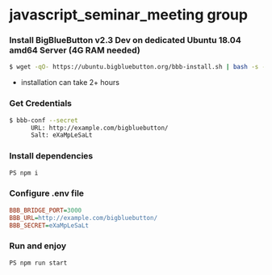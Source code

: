 # javascript_seminar_meeting group
### Install BigBlueButton v2.3 Dev on dedicated Ubuntu 18.04 amd64 Server (4G RAM needed)
```bash 
$ wget -qO- https://ubuntu.bigbluebutton.org/bbb-install.sh | bash -s -- -v bionic-230-dev -a
```
* installation can take 2+ hours

### Get Credentials
```bash
$ bbb-conf --secret
      URL: http://example.com/bigbluebutton/
      Salt: eXaMpLeSaLt
```

### Install dependencies
```scala
PS npm i
``` 

### Configure .env file
```ini
BBB_BRIDGE_PORT=3000
BBB_URL=http://example.com/bigbluebutton/
BBB_SECRET=eXaMpLeSaLt
```

### Run and enjoy
```scala
PS npm run start
```
